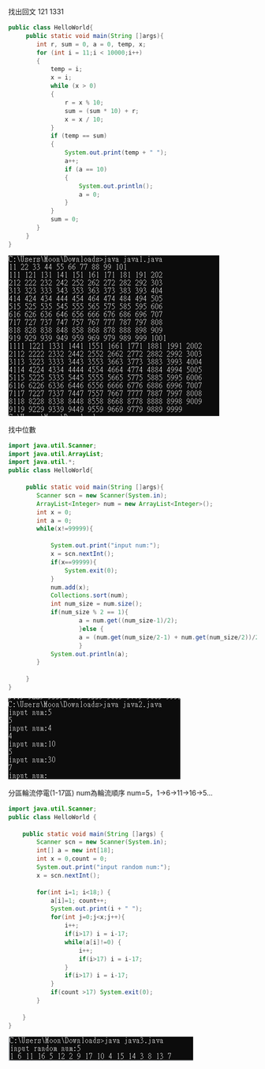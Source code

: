找出回文 121 1331
```java
public class HelloWorld{
     public static void main(String []args){
        int r, sum = 0, a = 0, temp, x;
		for (int i = 11;i < 10000;i++)
		{
			temp = i;
			x = i;
			while (x > 0)
			{
				r = x % 10;
				sum = (sum * 10) + r;
				x = x / 10;
			}
			if (temp == sum)
			{
				System.out.print(temp + " ");
				a++;
				if (a == 10)
				{
					System.out.println();
					a = 0;
				}
			}
			sum = 0;
		}
     }
}
```
![Image_Text](https://github.com/Xkgw/Java/blob/main/img-storage/java_7-1.jpg)

找中位數
```java
import java.util.Scanner;
import java.util.ArrayList;
import java.util.*; 
public class HelloWorld{

     public static void main(String []args){
		Scanner scn = new Scanner(System.in);
		ArrayList<Integer> num = new ArrayList<Integer>();
		int x = 0;
		int a = 0;
		while(x!=99999){

		    System.out.print("input num:");
		    x = scn.nextInt();
		    if(x==99999){
		        System.exit(0);
		    }
		    num.add(x);
		    Collections.sort(num);
		    int num_size = num.size();
		    if(num_size % 2 == 1){
    	        	a = num.get((num_size-1)/2);
            	    }else {
    	        	a = (num.get(num_size/2-1) + num.get(num_size/2))/2;
            	    }
		    System.out.println(a);
		}
         
     }
}
```
![Image_Text](https://github.com/Xkgw/Java/blob/main/img-storage/java_7-2.jpg)

分區輪流停電(1-17區) num為輪流順序 num=5，1->6->11->16->5...
```java
import java.util.Scanner;
public class HelloWorld {

    public static void main(String []args) {
        Scanner scn = new Scanner(System.in);
        int[] a = new int[18];
        int x = 0,count = 0;
	    System.out.print("input random num:");
        x = scn.nextInt();

        for(int i=1; i<18;) {
            a[i]=1; count++;
            System.out.print(i + " ");
            for(int j=0;j<x;j++){
                i++;
                if(i>17) i = i-17;
                while(a[i]!=0) {
                    i++;
                    if(i>17) i = i-17;
                }
                if(i>17) i = i-17;
            }
            if(count >17) System.exit(0);
        }

    }
}
```
![Image_Text](https://github.com/Xkgw/Java/blob/main/img-storage/java_7-3.jpg)
